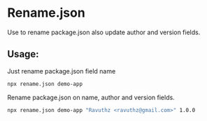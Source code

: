 # Rename.json

Use to rename package.json also update author and version fields.


## Usage:

Just rename package.json field name
```bash
npx rename.json demo-app
```

Rename package.json on name, author and version fields.
```bash
npx rename.json demo-app "Ravuthz <ravuthz@gmail.com>" 1.0.0 
```
